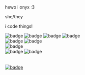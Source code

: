 hewo i onyx :3

she/they

i code things!

![badge](https://img.shields.io/badge/she-her-hotpink)
![badge](https://img.shields.io/badge/they-them-mediumpurple)
![badge](https://img.shields.io/badge/nya-nyas-hotpink)
![badge](https://img.shields.io/badge/awf-awfs-mediumpurple)
<br>
![badge](https://img.shields.io/badge/fox-girl-orange)
![badge](https://img.shields.io/badge/90s/2000s-nerd-deepskyblue)
<br>
![badge](https://img.shields.io/badge/stupid-bottom%20:3-hotpink)
<br>
![badge](https://img.shields.io/badge/rust-my%20beloved-burlywood)
![badge](https://img.shields.io/badge/lua-is%20cute-dodgerblue)
<br>
<br>
<br>
[![badge](https://img.shields.io/badge/can%20you%20tell%20i%20love-shield%20badges-default)](https://shields.io/)

